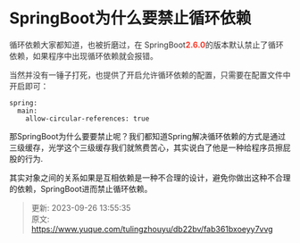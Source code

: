 # SpringBoot为什么要禁止循环依赖

<font style="color:rgb(53, 53, 53);">循环依赖大家都知道，也被折磨过，在 SpringBoot</font>**<font style="color:rgb(248, 57, 41);">2.6.0</font>**<font style="color:rgb(53, 53, 53);">的版本默认禁止了循环依赖，如果程序中出现循环依赖就会报错。</font>

<font style="color:rgb(53, 53, 53);">当然并没有一锤子打死，也提供了开启允许循环依赖的配置，只需要在配置文件中开启即可：</font>

```plain
spring:
  main:
    allow-circular-references: true
```

那SpringBoot为什么要要禁止呢？我们都知道Spring解决循环依赖的方式是通过三级缓存，光学这个三级缓存我们就煞费苦心，其实说白了他是一种给程序员擦屁股的行为.

 其实对象之间的关系如果是互相依赖是一种不合理的设计，避免你做出这种不合理的依赖，SpringBoot进而禁止循环依赖。



> 更新: 2023-09-26 13:55:35  
> 原文: <https://www.yuque.com/tulingzhouyu/db22bv/fab361bxoeyy7vvg>